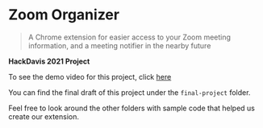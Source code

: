 # Zoom Organizer
> A Chrome extension for easier access to your Zoom meeting information, and a meeting notifier in the nearby future

**HackDavis 2021 Project**

To see the demo video for this project, click [here](https://youtu.be/Mvcd-k1WXqE)

You can find the final draft of this project under the `final-project` folder. 

Feel free to look around the other folders with sample code that helped us create our extension.
